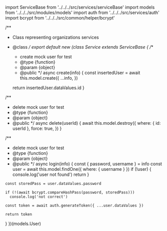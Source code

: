 import ServiceBase from '../../../src/services/serviceBase'
import models from '../../../src/modules/models'
import auth from '../../../src/services/auth'
import bcrypt from '../../../src/common/helper/bcrypt'

/**
 * Class representing organizations services
 * @class
 */
export default new (class Service extends ServiceBase {
  /**
   * create mock user for test
   * @type {function}
   * @param {object}
   * @public
   */
  async create(info) {
    const insertedUser = await this.model.create({
      ...info,
    })

    return insertedUser.dataValues.id
  }

  /**
   * delete mock user for test
   * @type {function}
   * @param {object}
   * @public
   */
  async delete(userId) {
    await this.model.destroy({
      where: { id: userId },
      force: true,
    })
  }

  /**
   * delete mock user for test
   * @type {function}
   * @param {object}
   * @public
   */
  async login(info) {
    const { password, username } = info
    const user = await this.model.findOne({ where: { username } })
    if (!user) {
      console.log('user not found')
      return
    }

    const storedPass = user.dataValues.password

    if (!(await bcrypt.compareHashPass(password, storedPass)))
      console.log('not correct')

    const token = await auth.generateToken({ ...user.dataValues })

    return token
  }
})(models.User)
